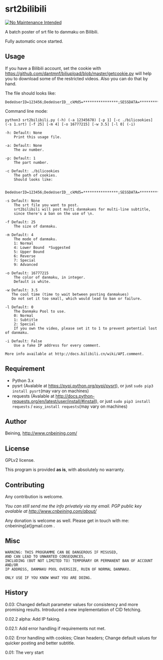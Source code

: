 srt2bilibili
============

[![No Maintenance Intended](http://unmaintained.tech/badge.svg)](http://unmaintained.tech/)

A batch poster of srt file to danmaku on Bilibili.

Fully automatic once started.

Usage
------

If you have a Bilibili account, set the cookie with https://github.com/dantmnf/biliupload/blob/master/getcookie.py  will help you to download some of the restricted videos. Also you can do that by hand.

The file should looks like:

    DedeUserID=123456;DedeUserID__ckMd5=****************;SESSDATA=*******************

Command line mode:

    python3 srt2bilibili.py (-h) (-a 12345678) [-p 1] [-c ./bilicookies] (-s 1.srt) [-f 25] [-m 4] [-o 16777215] [-w 3.5] [-l 0] (-i)
    
    -h: Default: None
        Print this usage file.
        
    -a: Default: None
        The av number.
        
    -p: Default: 1
        The part number.
        
    -c Default: ./bilicookies
        The path of cookies.
        Should looks like:
        
        DedeUserID=123456;DedeUserID__ckMd5=****************;SESSDATA=*******************
            
    -s Default: None
        The srt file you want to post.
        srt2bilibili will post multi danmakues for multi-line subtitle,
        since there's a ban on the use of \n.
        
    -f Default: 25
        The size of danmaku.
        
    -m Default: 4
        The mode of danmaku.
        1: Normal
        4: Lower Bound  *Suggested
        5: Upper Bound
        6: Reverse
        7: Special
        9: Advanced
        
    -o Default: 16777215
        The color of danmaku, in integer.
        Default is white.
        
    -w Default: 3.5
       The cool time (time to wait between posting danmakues)
       Do not set it too small, which would lead to ban or failure.
       
    -l Default: 0
        The Danmaku Pool to use.
        0: Normal
        1: Subtitle
        2: Special
        If you own the video, please set it to 1 to prevent potential lost of danmaku.
        
    -i Default: False
        Use a fake IP address for every comment.
    
    More info available at http://docs.bilibili.cn/wiki/API.comment.


Requirement
-------

- Python 3.x
- pysrt (Avalable at https://pypi.python.org/pypi/pysrt), or just `sudo pip3 install pysrt`(may vary on machines)
- requests (Avalable at http://docs.python-requests.org/en/latest/user/install/#install), or just `sudo pip3 install requests` / `easy_install requests`(may vary on machines)

Author
-----

Beining, http://www.cnbeining.com/

License
-----

GPLv2 license.

This program is provided **as is**, with absolutely no warranty.


Contributing
------------

Any contribution is welcome. 

*You can still send me the info privately via my email. PGP public key avalable at http://www.cnbeining.com/about/*

Any donation is welcome as well. Please get in touch with me: cnbeining[at]gmail.com .

Misc
-----

    WARNING: THIS PROGRAMME CAN BE DANGEROUS IF MISUSED,
    AND CAN LEAD TO UNWANTED CONSEQUNCES,
    INCLUDING (BUT NOT LIMITED TO) TEMPORARY OR PERMANENT BAN OF ACCOUNT AND/OR
    IP ADDRESS, DANMAKU POOL OVERSIZE, RUIN OF NORMAL DANMAKU.
    
    ONLY USE IF YOU KNOW WHAT YOU ARE DOING.

History
----
0.03: Changed default parameter values for consistency and more promising results. Introduced a new implementation of CID fetching.

0.02.2 alpha: Add IP faking.

0.02.1: Add error handling if requirements not met.

0.02: Error handling with cookies; Clean headers; Change default values for quicker posting and better subtitle.

0.01: The very start
